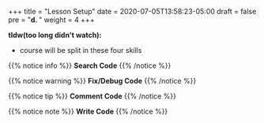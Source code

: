 +++
title = "Lesson Setup"
date = 2020-07-05T13:58:23-05:00
draft = false
pre = "<b>d. </b>"
weight = 4
+++

**tldw(too long didn't watch):**

* course will be split in these four skills

{{% notice info %}}
**Search Code**
{{% /notice %}}

{{% notice warning %}}
**Fix/Debug Code**
{{% /notice %}}

{{% notice tip %}}
**Comment Code**
{{% /notice %}}

{{% notice note %}}
**Write Code**
{{% /notice %}}